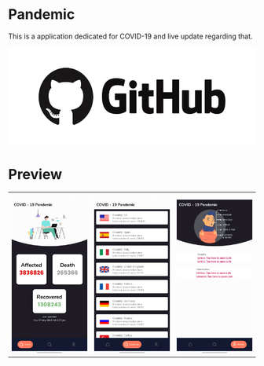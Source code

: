 # Pandemic

This is a application dedicated for COVID-19 and live update regarding that.

<p align="center">
  <img width="520" height="200" src="github.png">
</p>

# Preview

<table width="100%">
	<tr>
	  	<th width="33%"><img src="Home.jpg"></th>
    	  	<th width="33%"><img src="Countries.jpg"></th>
    		<th width="33%"><img src="Profile.jpg"></th>
	</tr>
</table>

